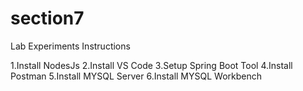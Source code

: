 # section7

Lab Experiments Instructions

1.Install NodesJs 2.Install VS Code 3.Setup Spring Boot Tool 4.Install Postman 5.Install MYSQL Server 6.Install MYSQL Workbench
